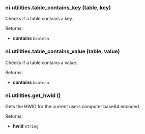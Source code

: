 ### ni.utilities.table_contains_key (table, key)

Checks if a table contains a key.

Returns:
- **contains** `boolean`

### ni.utilities.table_contains_value (table, value)

Checks if a table contains a value.

Returns:
- **contains** `boolean`

### ni.utilities.get_hwid ()

Gets the HWID for the current users computer base64 encoded.

Returns:
- **hwid** `string`

